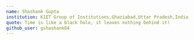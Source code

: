 ```yaml
---
name: Shashank Gupta
institution: KIET Group of Institutions,Ghaziabad,Uttar Pradesh,India
quote: Time is like a black hole, it leaves nothing behind it!
github_user: gshashank84
---
```

